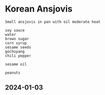 # Korean Ansjovis

```
Small ansjovis in pan with oil moderate heat

soy sauce
water
brown sugar
corn syrup
sesame seeds
gochuyang
chili pepper

sesame oil

peanuts
```

## 2024-01-03

